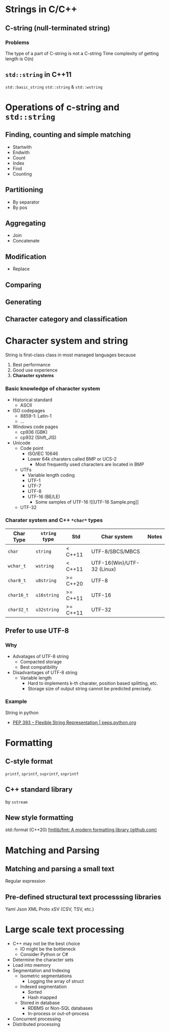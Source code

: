 # Strings in C/C++
## C-string (null-terminated string)
### Problems
The type of a part of C-string is not a C-string
Time complexity of getting length  is O(n)

## `std::string` in C++11
`std::basic_string`
`std::string` & `std::wstring`

# Operations of c-string and `std::string`
## Finding, counting and simple matching
* Startwith
* Endwith
* Count
* Index
* Find
* Counting
## Partitioning
* By separator
* By pos
## Aggregating
* Join
* Concatenate
## Modification
* Replace
## Comparing
## Generating
## Character category and classification

# Character system and string
String is first-class class in most managed languages because
1. Best performance
2. Good use experience
3. **Character systems**

### Basic knowledge of character system
* Historical standard
	* ASCII
* ISO codepages
	* 8859-1: Latin-1
	* ...
* Windows code pages
	* cp936 (GBK)
	* cp932 (Shift_JIS)
* Unicode
	* Code point
		* ISO/IEC 10646
		* Lower 64k charaters called BMP or UCS-2
			* Most frequently used characters are located in BMP
	* UTFs
		* Variable length coding
		* UTF-1
		* UTF-7
		* UTF-8
		* UTF-16 (BE/LE)
			* Some samples of UTF-16 ![[UTF-16 Sample.png]]
	* UTF-32

### Charater system and C++ `*char*` types
| Char Type  | `string` type | Std      | Char system                | Notes |
| ---------- | ------------- | -------- | -------------------------- | ----- |
| `char`     | `string`      | < C++11  | UTF-8/SBCS/MBCS            |       |
| `wchar_t`  | `wstring`     | < C++11  | UTF-16(Win)/UTF-32 (Linux) |       |
| `char8_t`  | `u8string`    | >= C++20 | UTF-8                      |       |
| `char16_t` | `u16string`   | >= C++11 | UTF-16                     |       |
| `char32_t` | `u32string`   | >= C++11 | UTF-32                     |       |
## Prefer to use UTF-8
### Why
* Advatages of UTF-8 string
	* Compacted storage
	* Best compatibility
* Disadvantages of UTF-8 string
	* Variable length
		* Hard to implements k-th charater, position based splitting, etc.
		* Storage size of output string cannot be predicted precisely.
### Example
String in python
* [PEP 393 – Flexible String Representation | peps.python.org](https://peps.python.org/pep-0393/)

# Formatting
## C-style format
`printf`, `sprintf`, `svprintf`, `snprintf`
## C++ standard library
by `sstream`
## New style formatting
std::format (C++20)
[fmtlib/fmt: A modern formatting library (github.com)](https://github.com/fmtlib/fmt)

# Matching and Parsing
## Matching and parsing a small text
Regular expression
## Pre-defined structural text processsing libraries
Yaml
Json
XML
Proto
xSV (CSV, TSV, etc.)
# Large scale text processing
* C++ may not be the best choice
	* IO might be the bottleneck
	* Consider Python or C#
* Determine the character sets
* Load into memory
* Segmentation and Indexing
	* Isometric segmentations
		* Logging the array of struct
	* Indexed segmentation
		* Sorted
		* Hash mapped
	* Stored in database
		* RDBMS or Non-SQL databases
		* In-process or out-of-process
* Concurrent processing
* Distributed processing
